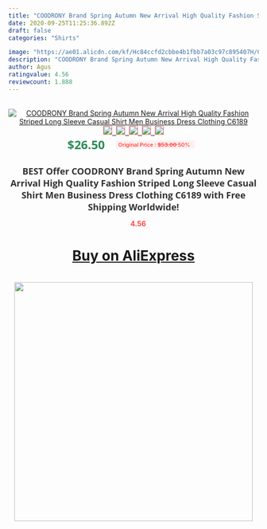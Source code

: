 ```yaml
---
title: "COODRONY Brand Spring Autumn New Arrival High Quality Fashion Striped Long Sleeve Casual Shirt Men Business Dress Clothing C6189"
date: 2020-09-25T11:25:36.892Z
draft: false
categories: "Shirts"

image: "https://ae01.alicdn.com/kf/Hc84ccfd2cbbe4b1fbb7a03c97c895407H/COODRONY-Brand-Spring-Autumn-New-Arrival-High-Quality-Fashion-Striped-Long-Sleeve-Casual-Shirt-Men-Business.jpg"
description: "COODRONY Brand Spring Autumn New Arrival High Quality Fashion Striped Long Sleeve Casual Shirt Men Business Dress Clothing C6189"
author: Agus
ratingvalue: 4.56
reviewcount: 1.888
---
```

<br>
<div style="text-align: center;">
<a href="https://s.click.aliexpress.com/e/_A3FMYl" target="_blank" rel="nofollow noopener noreferrer"><img alt="COODRONY Brand Spring Autumn New Arrival High Quality Fashion Striped Long Sleeve Casual Shirt Men Business Dress Clothing C6189" class="magnifier-image" src="https://ae01.alicdn.com/kf/Hc84ccfd2cbbe4b1fbb7a03c97c895407H/COODRONY-Brand-Spring-Autumn-New-Arrival-High-Quality-Fashion-Striped-Long-Sleeve-Casual-Shirt-Men-Business.jpg_640x640.jpg">
<br>
<img style="border:1px solid salmon" src="https://ae01.alicdn.com/kf/Hc84ccfd2cbbe4b1fbb7a03c97c895407H/COODRONY-Brand-Spring-Autumn-New-Arrival-High-Quality-Fashion-Striped-Long-Sleeve-Casual-Shirt-Men-Business.jpg_120x120.jpg">&nbsp;&nbsp;<img style="border:1px solid salmon" src="https://ae01.alicdn.com/kf/H166939ac631448a68acdb86d7626d7b30/COODRONY-Brand-Spring-Autumn-New-Arrival-High-Quality-Fashion-Striped-Long-Sleeve-Casual-Shirt-Men-Business.jpg_120x120.jpg">&nbsp;&nbsp;<img style="border:1px solid salmon" src="https://ae01.alicdn.com/kf/Hd599e94785a84255880c1f66a10ec255u/COODRONY-Brand-Spring-Autumn-New-Arrival-High-Quality-Fashion-Striped-Long-Sleeve-Casual-Shirt-Men-Business.jpg_120x120.jpg">&nbsp;&nbsp;<img style="border:1px solid salmon" src="https://ae01.alicdn.com/kf/H978b36f55e944a3da10e340f17816805i/COODRONY-Brand-Spring-Autumn-New-Arrival-High-Quality-Fashion-Striped-Long-Sleeve-Casual-Shirt-Men-Business.jpg_120x120.jpg">&nbsp;&nbsp;<img style="border:1px solid salmon" src="https://ae01.alicdn.com/kf/Hd5a74d202b23490090c6c8eab38374e2w/COODRONY-Brand-Spring-Autumn-New-Arrival-High-Quality-Fashion-Striped-Long-Sleeve-Casual-Shirt-Men-Business.jpg_120x120.jpg"></a></div><br0>
<div style="text-align: center;"><span style="background-color: white; border: 0px; box-sizing: border-box; color: seagreen; display: inline-block; font-family: &quot;open sans&quot; , &quot;arial&quot; , &quot;helvetica&quot; , sans-serif , &quot;heiti&quot;; font-size: 24px; font-stretch: inherit; font-weight: 700; line-height: inherit; margin: 0px 10px 0px 0px; padding: 0px; vertical-align: middle;">$26.50 </span>
<span style="background: rgb(255 , 241 , 241); border-radius: 3px; border: 0px; box-sizing: border-box; color: #ff4747; display: inline-block; font-family: inherit; font-size: 12px; font-stretch: inherit; font-style: inherit; font-variant: inherit; font-weight: 600; line-height: inherit; margin: 0px; padding: 2px 5px; transform: scale(0.9); vertical-align: middle;">Original Price : <b style="text-decoration: line-through;">$53.00 </b> 50%&nbsp;&nbsp;</span></div>
<h1 style="color: #333333; display: inline-block; font-family: &quot;open sans&quot; , &quot;arial&quot; , &quot;helvetica&quot; , sans-serif , &quot;heiti&quot;; font-size: 18px; font-stretch: inherit; font-weight: 700; text-align: center;">BEST Offer COODRONY Brand Spring Autumn New Arrival High Quality Fashion Striped Long Sleeve Casual Shirt Men Business Dress Clothing C6189 with Free Shipping Worldwide!</h1>
<div style="color: #ff4747; text-align: center;">
<img src="https://4.bp.blogspot.com/-M0ZcTcb-5uY/XleCXlxnR4I/AAAAAAAAAEc/OrjgMkXV1oMQFaCRZj5HQwOCBcu3w1FegCPcBGAYYCw/s1600/star.png" style="height: 15px;">&nbsp;<b>4.56</b></div>
<div class="button_cont" align="center"><a class="buynow_a" href="https://s.click.aliexpress.com/e/_A3FMYl" target="_blank" rel="nofollow noopener noreferrer"><H1>Buy on AliExpress</H1></a></div><br>
<div class="separator" style="clear: both; text-align: center;">
<img src="https://lh3.googleusercontent.com/-pTy5HemUv9M/XlePHvY0dAI/AAAAAAAAAE4/0nX5iRUoIWY8eMW9Dpxeirr157OZliDIgCLcBGAsYHQ/s1600/badge.gif" width="480">
</div>

